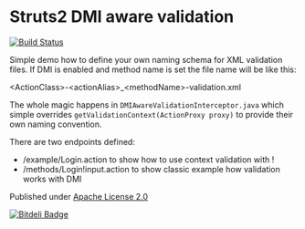 # Struts2 DMI aware validation

[![Build Status](https://travis-ci.org/lukaszlenart/struts2-dmi-validation.png?branch=master)](https://travis-ci.org/lukaszlenart/struts2-dmi-validation)

Simple demo how to define your own naming schema for XML validation files. 
If DMI is enabled and method name is set the file name will be like this: 

&lt;ActionClass&gt;-&lt;actionAlias&gt;_&lt;methodName&gt;-validation.xml

The whole magic happens in `DMIAwareValidationInterceptor.java` which simple
overrides `getValidationContext(ActionProxy proxy)` to provide their own
naming convention.

There are two endpoints defined:

- /example/Login.action to show how to use context validation with !
- /methods/Login!input.action to show classic example how validation works with DMI

Published under [Apache License 2.0](http://www.apache.org/licenses/LICENSE-2.0.html)

[![Bitdeli Badge](https://d2weczhvl823v0.cloudfront.net/lukaszlenart/struts2-dmi-validation/trend.png)](https://bitdeli.com/free "Bitdeli Badge")

